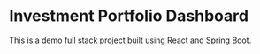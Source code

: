 # Investment Portfolio Dashboard
This is a demo full stack project built using React and Spring Boot.